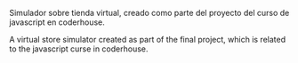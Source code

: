 Simulador sobre tienda virtual, creado como parte del proyecto del curso de javascript en coderhouse.


A virtual store simulator created as part of the final project, which is related to the javascript curse in coderhouse.